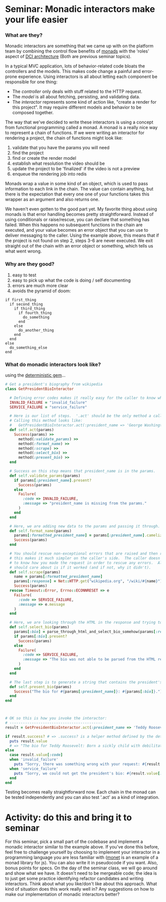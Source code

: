 # Seminar: Monadic interactors make your life easier

### What are they?
Monadic interactors are something that we came up with on the platform team by combining the control flow benefits of [monads](https://codon.com/refactoring-ruby-with-monads) with the 'roles' aspect of [DCI architecture](http://www.artima.com/articles/dci_vision.html) (Both are previous seminar topics).

In a typical MVC application, lots of behavior-related code bloats the controllers and the models.  This makes code change a painful and error-prone experience. Using interactors is all about letting each component be responsible for one thing:

- The *controller* only deals with stuff related to the HTTP request.
- The *model* is all about fetching, persisting, and validating data.
- The *interactor* represents some kind of action like, "create a render for this project".  It may require different models and behavior to be composed together.

The way that we've decided to write these interactors is using a concept from functional programming called a monad. A monad is a really nice way to represent a chain of functions.  If we were writing an interactor for rendering a project, the chain of functions might look like:

1. validate that you have the params you will need
2. find the project
3. find or create the render model
4. establish what resolution the video should be
5. update the project to be 'finalized' if the video is not a preview
6. enqueue the rendering job into redis

Monads wrap a value in some kind of an object, which is used to pass information to each link in the chain.  The value can contain anything, but there is the expectation that every one one of your functions takes this wrapper as an argument and also returns one.

We haven't even gotten to the good part yet.  My favorite thing about using monads is that error handling becomes pretty straightforward.  Instead of using conditionals or raise/rescue, you can declare that something has failed.  When this happens no subsequent functions in the chain are executed, and your value becomes an error object that you can use to deliver messaging to the caller.  Using the example above, this means that if the project is not found on step 2, steps 3-6 are never executed.  We exit straight out of the chain with an error object or something, which tells us what went wrong.

### Why are they good?
1. easy to test
2. easy to pick up what the code is doing / self documenting
3. errors are much more clear
4. avoids the pyramid of doom:

```
if first_thing
  if second_thing
    if third_thing
      if fourth_thing
        do_something
      end
    else
      do_another_thing
    end
  end
else
  do_something_else
end
```

### What do monadic interactors look like?
using the [deterministic gem](https://github.com/pzol/deterministic)...

```ruby
# Get a president's biography from wikipedia
class GetPresidentBioInteractor

  # Defining error codes makes it really easy for the caller to know what to expect.
  INVALID_FAILURE = "invalid_failure"
  SERVICE_FAILURE = "service_failure"

  # Here is our list of steps.  '.act' should be the only method a caller needs to know about.
  # Calling this method looks like:
  #   GetPresidentBioInteractor.act(:president_name => 'George Washington')
  def self.act(params)
    Success(params) >>
      method(:validate_params) >>
      method(:format_name) >>
      method(:scrape) >>
      method(:select_bio) >>
      method(:present_bio) >>
  end

  # Success on this step means that president_name is in the params.
  def self.validate_params(params)
    if params[:president_name].present?
      Success(params)
    else
      Failure(
        :code => INVALID_FAILURE,
        :message => "president_name is missing from the params."
      )
    end
  end

  # Here, we are adding new data to the params and passing it through.
  def self.format_name(params)
    params[:formatted_president_name] = params[:president_name].camelize
    Success(params)
  end

  # You should rescue non-exceptional errors that are raised and then return a Failure.
  # this makes it much simpler on the caller's side.  The caller doesn't have
  # to know how you made the request in order to rescue any errors.  All it
  # should care about is if it worked (and if not, why it didn't).
  def self.scrape(params)
    name = params[:formatted_president_name]
    params[:response] = Net::HTTP.get("wikipedia.org", "/wiki/#{name}")
    Success(params)
  rescue Timeout::Error, Errno::ECONNRESET => e
    Failure(
      :code => SERVICE_FAILURE,
      :message => e.message
    )
  end

  # Here, we are looking through the HTML in the response and trying to find the president's bio.
  def self.select_bio(params)
    params[:bio] = parse_through_html_and_select_bio_somehow(params[:response])
    if params[:bio].present?
      Success(params)
    else
      Failure(
        :code => SERVICE_FAILURE,
        :message => "The bio was not able to be parsed from the HTML response."
      )
    end
  end

  # The last step is to generate a string that contains the president's bio.
  def self.present_bio(params)
    Success("The bio for #{params[:president_name]}: #{params[:bio]}.")
  end
end



# OK so this is how you invoke the interactor:
# ------------------------------------------
result = GetPresidentBioInteractor.act(:president_name => 'Teddy Roosevelt')

if result.success? # => .success? is a helper method defined by the deterministic gem
  puts result.value
  # => "The bio for Teddy Roosevelt: Born a sickly child with debilitating asthma, Roosevelt..."
else
  case result.value[:code]
  when 'invalid_failure'
    puts "Sorry, there was something wrong with your request: #{result.value[:message]}."
  when 'service_failure'
    puts "Sorry, we could not get the president's bio: #{result.value[:message]}."
  end
end

```

Testing becomes really straightforward now.  Each chain in the monad can be tested independently and you can also test '.act' as a kind of integration.

# Activity: do this and bring it to seminar
For this seminar, pick a small part of the codebase and implement a monadic interactor similar to the example above.  If you've done this before, feel free to challenge yourself by choosing to implement your interactor in a programming language you are less familiar with ([monet](https://cwmyers.github.io/monet.js/) is an example of a monad library for js).  You can also write it in pseudocode if you want.  Also, bonus points for specs.  On the day of the seminar class, we will go around and show what we have.  It doesn't need to be mergeable code; the idea is to just get some practice identifying refactor candidates and writing interactors.  Think about what you like/don't like about this approach.  What kind of situation does this work really well in?  Any suggestions on how to make our implementation of monadic interactors better?
